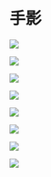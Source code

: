 # 手影

![](./src/20250104/1.jpg)

![](./src/20250104/2.jpg)


![](./src/20250104/3.jpg)

![](./src/20250104/4.jpg)

![](./src/20250104/5.jpg)

![](./src/20250104/6.jpg)

![](./src/20250104/7.jpg)

![](./src/20250104/8.jpg)